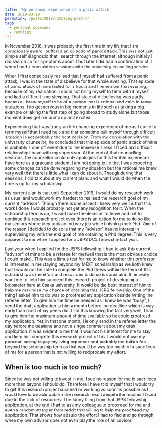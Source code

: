 ```yaml
---
title: 'My personal experience of a panic attack'
date: 2019-03-19
permalink: /posts/2019/rambling-post-6/
tags:
  - personal opinions
  - rambling
---
```

In November 2018, It was probably the first time in my life that I am consciously aware I suffered an episode of panic attack. This was not just simple self diagnostic that I search through the internet, although initially I did search up for symptoms about it but later I did had a confirmation of it when I had a consulation sessions with the university conselling service.

When I first consciously realised that I myself had suffered from a panic attack, I was in the state of disbelieve for that whole evening. That episode of panic attack of mine lasted for 2 hours and I remember that evening, because of my realisation, I could not bring myself to term with it myself and had a difficult time sleeping. That state of disbelieving was partly because I knew myself to be of a person that is rational and calm in tense situations. I do get nervous in big moments in life such as taking a big example or taking the first step of going abroad to study alone but those moment does get me pump up and excited. 

Experiencing that was truely an life changing experience of me as I come to term myself that I need help and that sometime bull myself through difficult situation is not probably the best decision. From my consulation with the university counsellor, he concluded that this episode of panic attack of mine is probably a one off event due to the immense stress I faced and difficult relationship I have with my supervisor. At the end of that counselling sessions, the counsellor could only apologies for this terrible experiece i have here as a graduate student. I am not going to lie that I was expecting some changes can be done regarding my situation but the rational me knew very well that there is little what I can do about it. Though during that sessions, I did talk about my current plans and what I would do when the time is up for my scholarship.

My current plan is that until September 2019, I would do my research work as usual and would work my hardest to realised the research goal of my current "advisor". Though there is one aspect I knew very well is that this work I done, I would probably not get any recognition for it. When the scholarship term is up, I would make the decision to leave and not to continue this research project even there is an option for me to do so like my seniors where they took an industry job while finishing their Phd. One of the reason I decided to do so is that my "advisor" has no interest in supervising my with the end goal of me obtaining a Phd degree. This is very apparent to me when I applied for a JSPS DC2 fellowship last year.

Last year when I applied for the JSPS fellowship, I had to ask this current "advisor" of mine to be a referee for me(well that is the most obvious choice I could make). This was a litmus test for me to know whether this professor is interested in me staying beyond my MEXT scholarship as we both knew that I would not be able to complete the Phd thesis within the term of this scholarship as the effort and resources to do so is constraint. If he really want me to help him succeed this research project of developing a bolometer here at Osaka university, It would be the best interest of him to help me maximise my chance of obtaining this JSPS fellowship. One of the thing I asked him to do was to proofread my application beside writing the referee letter. To give him the time he needed as I knew he was "busy", I send the draft application to him a month before the deadline which is way early than most of my peers did. I did this knowing the fact very well, I had to give him the maximum amount of time available so he could proofread my application. Yet, in that one month, He only send in the referee letter the day before the deadline and not a single comment about my draft application. It was evident to me that it was not his interest for me to stay and help him complete this research project of his. I would not use my personal saving to pay my living expenses and probably the tuition fee beyond the scholarship term as that would be way too much of a sacrifices of me for a person that is not willing to reciprocate my effort. 

When is too much is too much?
----
Since he was not willing to invest in me, I see no reason for me to sacrifices more than beyond I should do. Therefore I have told myself that I would try to get this research project succeed or working as soon as possible as I would love to be able publish the research result despite the hurdles I faced due to the lack of resources. The funny thing from that JSPS fellowship application, at the end I had to ask my colleague to proofread for me and even a random stranger from reddit that willing to help me proofread my application. That shows how absurb the effort I had to find and go through when my own advisor does not even play the role of an advisor.